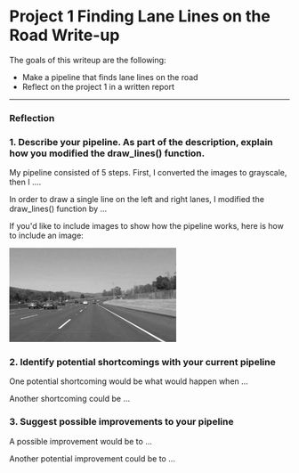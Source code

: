 # **Project 1 Finding Lane Lines on the Road Write-up** 


The goals of this writeup are the following:
* Make a pipeline that finds lane lines on the road
* Reflect on the project 1 in a written report


[//]: # (Image References)

[image1]: ./examples/grayscale.jpg "Grayscale"

---

### Reflection

### 1. Describe your pipeline. As part of the description, explain how you modified the draw_lines() function.

My pipeline consisted of 5 steps. First, I converted the images to grayscale, then I .... 

In order to draw a single line on the left and right lanes, I modified the draw_lines() function by ...

If you'd like to include images to show how the pipeline works, here is how to include an image: 

![alt text][image1]


### 2. Identify potential shortcomings with your current pipeline


One potential shortcoming would be what would happen when ... 

Another shortcoming could be ...


### 3. Suggest possible improvements to your pipeline

A possible improvement would be to ...

Another potential improvement could be to ...
